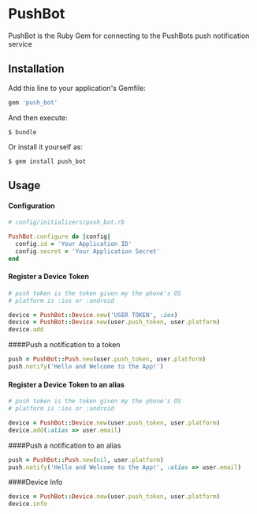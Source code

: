 # PushBot

PushBot is the Ruby Gem for connecting to the PushBots push notification service 

## Installation

Add this line to your application's Gemfile:

```ruby
gem 'push_bot'
```

And then execute:

    $ bundle

Or install it yourself as:

    $ gem install push_bot

## Usage

#### Configuration
```ruby
# config/initializers/push_bot.rb

PushBot.configure do |config|
  config.id = 'Your Application ID'
  config.secret = 'Your Application Secret'
end
```

#### Register a Device Token
```ruby
# push token is the token given my the phone's OS
# platform is :ios or :android

device = PushBot::Device.new('USER TOKEN', :ios)
device = PushBot::Device.new(user.push_token, user.platform)
device.add
```

####Push a notification to a token
```ruby
push = PushBot::Push.new(user.push_token, user.platform)
push.notify('Hello and Welcome to the App!')
```

#### Register a Device Token to an alias
```ruby
# push token is the token given my the phone's OS
# platform is :ios or :android

device = PushBot::Device.new(user.push_token, user.platform)
device.add(:alias => user.email)
```

####Push a notification to an alias
```ruby
push = PushBot::Push.new(nil, user.platform)
push.notify('Hello and Welcome to the App!', :alias => user.email)
```

####Device Info
```ruby
device = PushBot::Device.new(user.push_token, user.platform)
device.info
```
